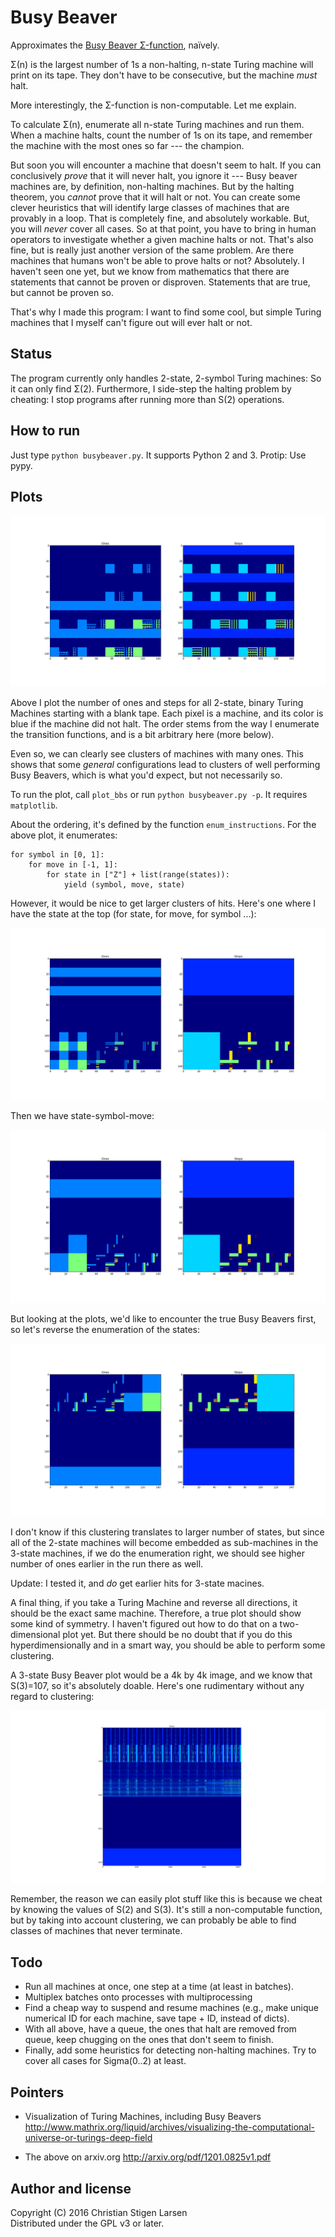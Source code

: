 Busy Beaver
===========

Approximates the [Busy Beaver Σ-function][busybeaver], naïvely.

Σ(n) is the largest number of 1s a non-halting, n-state Turing machine will
print on its tape. They don't have to be consecutive, but the machine *must*
halt.

More interestingly, the Σ-function is non-computable. Let me explain.

To calculate Σ(n), enumerate all n-state Turing machines and run them. When a
machine halts, count the number of 1s on its tape, and remember the machine
with the most ones so far --- the champion.

But soon you will encounter a machine that doesn't seem to halt. If you can
conclusively *prove* that it will never halt, you ignore it --- Busy beaver
machines are, by definition, non-halting machines. But by the halting theorem,
you *cannot* prove that it will halt or not. You can create some clever
heuristics that will identify large classes of machines that are provably in a
loop. That is completely fine, and absolutely workable. But, you will *never*
cover all cases. So at that point, you have to bring in human operators to
investigate whether a given machine halts or not. That's also fine, but is
really just another version of the same problem. Are there machines that humans
won't be able to prove halts or not? Absolutely. I haven't seen one yet, but we
know from mathematics that there are statements that cannot be proven or
disproven. Statements that are true, but cannot be proven so.

That's why I made this program: I want to find some cool, but simple Turing
machines that I myself can't figure out will ever halt or not.

Status
------

The program currently only handles 2-state, 2-symbol Turing machines: So it can
only find Σ(2). Furthermore, I side-step the halting problem by cheating: I
stop programs after running more than S(2) operations.

How to run
----------

Just type `python busybeaver.py`. It supports Python 2 and 3. Protip: Use pypy.

Plots
-----
![Plot of 2-state Busy Beavers](bb.png "2-state Busy Beavers")

Above I plot the number of ones and steps for all 2-state, binary Turing
Machines starting with a blank tape. Each pixel is a machine, and its color is
blue if the machine did not halt. The order stems from the way I enumerate the
transition functions, and is a bit arbitrary here (more below).

Even so, we can clearly see clusters of machines with many ones. This shows
that some *general* configurations lead to clusters of well performing Busy
Beavers, which is what you'd expect, but not necessarily so.

To run the plot, call `plot_bbs` or run `python busybeaver.py -p`. It requires
`matplotlib`.

About the ordering, it's defined by the function `enum_instructions`. For the
above plot, it enumerates:

    for symbol in [0, 1]:
        for move in [-1, 1]:
            for state in ["Z"] + list(range(states)):
                yield (symbol, move, state)

However, it would be nice to get larger clusters of hits. Here's one where I
have the state at the top (for state, for move, for symbol ...):

![Plot of 2-state Busy Beavers](bb-state-move-symb.png "2-state Busy Beavers")

Then we have state-symbol-move:

![Plot of 2-state Busy Beavers](bb-state-symb-move.png "2-state Busy Beavers")

But looking at the plots, we'd like to encounter the true Busy Beavers first,
so let's reverse the enumeration of the states:

![Plot of 2-state Busy Beavers](bb-rstate-symb-move.png "2-state Busy Beavers")

I don't know if this clustering translates to larger number of states, but
since all of the 2-state machines will become embedded as sub-machines in the
3-state machines, if we do the enumeration right, we should see higher number
of ones earlier in the run there as well.

Update: I tested it, and *do* get earlier hits for 3-state macines.

A final thing, if you take a Turing Machine and reverse all directions, it
should be the exact same machine. Therefore, a true plot should show some kind
of symmetry. I haven't figured out how to do that on a two-dimensional plot
yet. But there should be no doubt that if you do this hyperdimensionally and in
a smart way, you should be able to perform some clustering.

A 3-state Busy Beaver plot would be a 4k by 4k image, and we know that
S(3)=107, so it's absolutely doable. Here's one rudimentary without any regard
to clustering:

![Plot of 3-state Busy Beavers](bb-3state-ones.png "3-state Busy Beavers")

Remember, the reason we can easily plot stuff like this is because we cheat by
knowing the values of S(2) and S(3). It's still a non-computable function, but
by taking into account clustering, we can probably be able to find classes of
machines that never terminate.

Todo
----

  * Run all machines at once, one step at a time (at least in batches).
  * Multiplex batches onto processes with multiprocessing
  * Find a cheap way to suspend and resume machines (e.g., make unique
    numerical ID for each machine, save tape + ID, instead of dicts).
  * With all above, have a queue, the ones that halt are removed from queue,
    keep chugging on the ones that don't seem to finish.
  * Finally, add some heuristics for detecting non-halting machines. Try to
    cover all cases for Sigma(0..2) at least.

Pointers
--------

  * Visualization of Turing Machines, including Busy Beavers
    http://www.mathrix.org/liquid/archives/visualizing-the-computational-universe-or-turings-deep-field

  * The above on arxiv.org
    http://arxiv.org/pdf/1201.0825v1.pdf

Author and license
------------------

Copyright (C) 2016 Christian Stigen Larsen  
Distributed under the GPL v3 or later.

[busybeaver]: https://en.wikipedia.org/wiki/Busy_beaver
